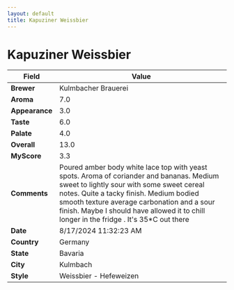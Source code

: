 ```yaml
---
layout: default
title: Kapuziner Weissbier
---
```


# Kapuziner Weissbier

| Field         | Value                                                                                                   |
|---------------|---------------------------------------------------------------------------------------------------------|
| **Brewer**    | Kulmbacher Brauerei                                                                                        |
| **Aroma**     | 7.0                                                                                         |
| **Appearance**| 3.0                                                                                    |
| **Taste**     | 6.0                                                                                         |
| **Palate**    | 4.0                                                                                        |
| **Overall**   | 13.0                                                                                       |
| **MyScore**   | 3.3                                                                                       |
| **Comments**  | Poured amber body white lace top with yeast spots.  Aroma of coriander and bananas.  Medium sweet to lightly sour with some sweet cereal notes. Quite a tacky finish. Medium bodied smooth texture average carbonation and a sour finish.  Maybe I should have allowed it to chill longer in the fridge . It's 35*C out there                                                                                        |
| **Date**      | 8/17/2024 11:32:23 AM                                                                                          |
| **Country**   | Germany                                                                                       |
| **State**     | Bavaria                                                                                         |
| **City**      | Kulmbach                                                                                          |
| **Style**     | Weissbier - Hefeweizen                                                                                         |
